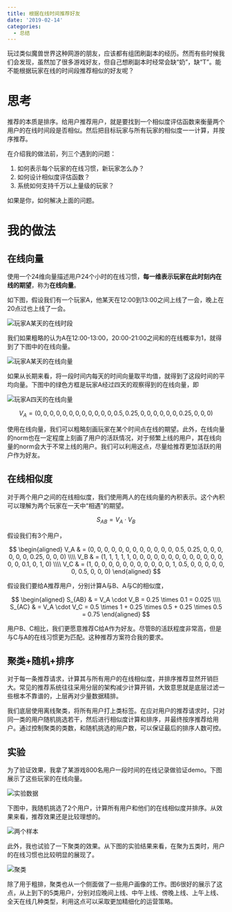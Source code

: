 ```yaml
---
title: 根据在线时间推荐好友
date: '2019-02-14'
categories:
  - 总结 
---
```


玩过类似魔兽世界这种网游的朋友，应该都有组团刷副本的经历。然而有些时候我们会发现，虽然加了很多游戏好友，但自己想刷副本时经常会缺“奶”，缺“T”。能不能根据玩家在线的时间段推荐相似的好友呢？

# 思考
推荐的本质是排序。给用户推荐用户，就是要找到一个相似度评估函数来衡量两个用户的在线时间段是否相似。然后把目标玩家与所有玩家的相似度一一计算，并按序推荐。

在介绍我的做法前，列三个遇到的问题：

1. 如何表示每个玩家的在线习惯，新玩家怎么办？
2. 如何设计相似度评估函数？
3. 系统如何支持千万以上量级的玩家？

如果是你，如何解决上面的问题。

# 我的做法

## 在线向量

使用一个24维向量描述用户24个小时的在线习惯，**每一维表示玩家在此时刻内在线的期望**，称为**在线向量**。

如下图，假设我们有一个玩家A，他某天在12:00到13:00之间上线了一会，晚上在20点过也上线了一会。

![玩家A某天的在线时段](/image/friend-recommendation/online_vertor_1.png)

我们如果粗略的认为A在12:00-13:00，20:00-21:00之间和的在线概率为1，就得到了下图中的在线向量。

![玩家A某天的在线向量](/image/friend-recommendation/online_vertor_2.png)

如果从长期来看，将一段时间内每天的时间向量取平均值，就得到了这段时间的平均向量。下图中的绿色方框是玩家A经过四天的观察得到的在线向量，即

![玩家A四天的在线向量](/image/friend-recommendation/online_vertor_3.png)

$$ V_A = (0, 0, 0, 0, 0, 0, 0, 0, 0, 0, 0, 0, 0.5, 0.25, 0, 0, 0, 0, 0, 0, 0.25, 0, 0, 0) $$

使用在线向量，我们可以粗略刻画玩家在某个时间点在线的期望。此外，在线向量的norm也在一定程度上刻画了用户的活跃情况，对于频繁上线的用户，其在线向量的norm会大于不常上线的用户。我们可以利用这点，尽量给推荐更加活跃的用户作为好友。

## 在线相似度

对于两个用户之间的在线相似度，我们使用两人的在线向量的內积表示。这个內积可以理解为两个玩家在一天中“相遇”的期望。

$$ S_{AB} = V_A \cdot V_B $$

假设我们有3个用户，

$$
\begin{aligned}
V_A & = (0, 0, 0, 0, 0, 0, 0, 0, 0, 0, 0, 0, 0.5, 0.25, 0, 0, 0, 0, 0, 0, 0.25, 0, 0, 0) \\\\
V_B & = (1, 1, 1, 1, 1, 0, 0, 0, 0, 0, 0, 0, 0, 0, 0, 0, 0, 0, 0, 0, 0.1, 0, 1, 0) \\\\
V_C & = (1, 0, 0, 0, 0, 0, 0, 0, 0, 0, 0, 0, 1, 0.5, 0, 0, 0, 0, 0, 0, 0.5, 0, 0, 0)
\end{aligned}
$$

假设我们要给A推荐用户，分别计算A与B、A与C的相似度，

$$
\begin{aligned}
S_{AB} & = V_A \cdot V_B = 0.25 \times 0.1 = 0.025 \\\\
S_{AC} & = V_A \cdot V_C = 0.5 \times 1 + 0.25 \times 0.5 + 0.25 \times 0.5 = 0.75
\end{aligned}
$$

用户B、C相比，我们更愿意推荐C给A作为好友。尽管B的活跃程度非常高，但是与C与A的在线习惯更为匹配。这种推荐方案符合我的要求。

## 聚类+随机+排序

对于每一条推荐请求，计算其与所有用户的在线相似度，并排序推荐显然开销巨大。常见的推荐系统往往采用分层的架构减少计算开销，大致意思就是底层过滤一些根本不靠谱的，上层再对少量数据精排。

我们底层使用离线聚类，将所有用户打上类标签。在应对用户的推荐请求时，只对同一类的用户随机挑选若干，然后进行相似度计算和排序，并最终按序推荐给用户。通过控制聚类的类数，和随机挑选的用户数，可以保证最后的排序人数可控。

## 实验

为了验证效果，我拿了某游戏800名用户一段时间的在线记录做验证demo。下图展示了这些玩家的在线向量。

![实验数据](/image/friend-recommendation/data.png)

下图中，我随机挑选了2个用户，计算所有用户和他们的在线相似度并排序。从效果来看，推荐效果还是比较理想的。

![两个样本](/image/friend-recommendation/example.png)

此外，我也试验了一下聚类的效果。从下图的实验结果来看，在聚为五类时，用户的在线习惯也比较明显的展现了。

![聚类](/image/friend-recommendation/cluster.png)

除了用于粗排，聚类也从一个侧面做了一些用户画像的工作。图6很好的展示了这点，从上到下的5类用户，分别对应晚间上线、中午上线、傍晚上线、上午上线、全天在线几种类型，利用这点可以采取更加精细化的运营策略。
